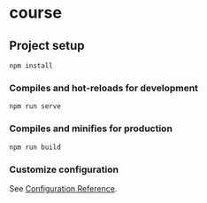 # course

## Project setup
```
npm install
```

### Compiles and hot-reloads for development
```
npm run serve
```

### Compiles and minifies for production
```
npm run build
```
  
### Customize configuration
See [Configuration Reference](https://cli.vuejs.org/config/).
